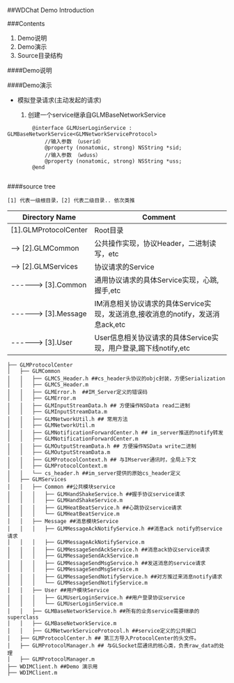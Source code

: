 
##WDChat Demo Introduction

###Contents
 1. Demo说明
 2. Demo演示
 3. Source目录结构
 

####Demo说明


####Demo演示

 * 模拟登录请求(主动发起的请求)

	1. 创建一个service继承自GLMBaseNetworkService
     	
	
```objc
		@interface GLMUserLoginService : GLMBaseNetworkService<GLMNetworkServiceProtocol>	 
			//输入参数 （userid）	 
			@property (nonatomic, strong) NSString *sid;  
			//输入参数 （wduss）	 
			@property (nonatomic, strong) NSString *uss;  
		@end	
		
```


 



####source tree

 
    [1] 代表一级根目录，[2] 代表二级目录.. 依次类推
    
 
  
  |Directory Name          | Comment   							|
  | -----------------------|------------------------------------------------------------ |
  |[1].GLMProtocolCenter   | Root目录   						|
  |--> [2].GLMCommon    | 公共操作实现，协议Header，二进制读写，etc   			|
  |--> [2].GLMServices  | 协议请求的Service						|
  |------> [3].Common   | 通用协议请求的具体Service实现，心跳,握手,etc			|
  |------> [3].Message  | IM消息相关协议请求的具体Service实现，发送消息,接收消息的notify，发送消息ack,etc |
  |------> [3].User     | User信息相关协议请求的具体Service实现，用户登录,踢下线notify,etc |  
  


```
├── GLMProtocolCenter
│   ├── GLMCommon
│   │   ├── GLMCS_Header.h ##cs_header头协议的objc封装，方便Serialization
│   │   ├── GLMCS_Header.m
│   │   ├── GLMError.h	##IM_Server定义的错误码
│   │   ├── GLMError.m
│   │   ├── GLMInputStreamData.h ## 方便操作NSData read二进制
│   │   ├── GLMInputStreamData.m
│   │   ├── GLMNetworkUtil.h ## 常用方法
│   │   ├── GLMNetworkUtil.m
│   │   ├── GLMNotificationForwardCenter.h ## im_server推送的notify转发
│   │   ├── GLMNotificationForwardCenter.m
│   │   ├── GLMOutputStreamData.h ## 方便操作NSData write二进制
│   │   ├── GLMOutputStreamData.m
│   │   ├── GLMProtocolContext.h ## 与IMserver通讯时，全局上下文
│   │   ├── GLMProtocolContext.m
│   │   └── cs_header.h ##im_server提供的原始cs_header定义
│   ├── GLMServices
│   │   ├── Common ##公共模块service
│   │   │   ├── GLMHandShakeService.h ##握手协议service请求
│   │   │   ├── GLMHandShakeService.m
│   │   │   ├── GLMHeatBeatService.h ##心跳协议service请求
│   │   │   └── GLMHeatBeatService.m
│   │   ├── Message ##消息模块Service
│   │   │   ├── GLMMessageAckNotifyService.h ##消息ack notify的service请求
│   │   │   ├── GLMMessageAckNotifyService.m
│   │   │   ├── GLMMessageSendAckService.h ##消息ack协议service请求
│   │   │   ├── GLMMessageSendAckService.m
│   │   │   ├── GLMMessageSendMsgService.h ##发送消息的service请求
│   │   │   ├── GLMMessageSendMsgService.m
│   │   │   ├── GLMMessageSendNotifyService.h ##对方推过来消息notify请求
│   │   │   └── GLMMessageSendNotifyService.m
│   │   ├── User ##用户模块Service
│   │   │   ├── GLMUserLoginService.h ##用户登录协议service
│   │   │   └── GLMUserLoginService.m
│   │   ├── GLMBaseNetworkService.h ##所有的业务service需要继承的superclass
│   │   ├── GLMBaseNetworkService.m
│   │   ├── GLMNetworkServiceProtocol.h ##service定义的公共接口
│   ├── GLMProtocolCenter.h ## 第三方导入ProtocolCenter的头文件。
│   ├── GLMProtocolManager.h ## 与GLSocket层通讯的核心类，负责raw_data的处理
│   ├── GLMProtocolManager.m
├── WDIMClient.h ##Demo 演示用
├── WDIMClient.m 
```
